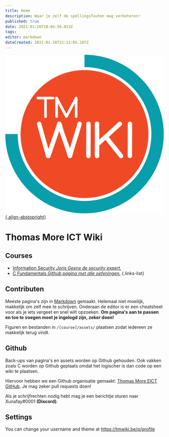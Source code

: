 ```yaml
---
title: Home
description: Waar je zelf de spellingsfouten mag verbeteren!
published: true
date: 2021-01-26T18:04:56.013Z
tags: 
editor: markdown
dateCreated: 2021-01-20T21:12:05.187Z
---
```


[![tmwiki_v1_noback.png](/tmwiki_v1_noback.png){.align-abstopright}](https://tmwiki.be/en/home)

# Thomas More ICT Wiki

## Courses

- [Information Security *Joris Geens de security expert.*](/Information_Security)
- [C Fundamentals *Github pagina met alle oefeningen.*](https://github.com/tm-eict/C-Fundamentals)
{.links-list}

## Contributen

Meeste pagina's zijn in [Markdown](https://docs.requarks.io/en/editors/markdown) gemaakt. Helemaal niet moeilijk, makkelijk om zelf mee te schrijven.
Onderaan de editor is er een cheatsheet voor als je iets vergeet en snel wilt opzoeken.
**Om pagina's aan te passen en toe te voegen moet je ingelogd zijn, zeker doen!**

Figuren en bestanden in `/[course]/assets/` plaatsen zodat iedereen ze makkelijk terug vindt.

## Github
Back-ups van pagina's en assets worden op Github gehouden.
Ook vakken zoals C worden op Github geplaats omdat het logischer is dan code op een wiki te plaatsen.

Hiervoor hebben we een Github organisatie gemaakt:
[Thomas More EICT GitHub](https://github.com/tm-eict).
Je mag zeker pull requests doen!

Als je schrijfrechten nodig hebt mag je een berichtje sturen naar Xunafay#0001 **(Discord)**.

## Settings
You can change your username and theme at https://tmwiki.be/p/profile